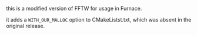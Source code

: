 this is a modified version of FFTW for usage in Furnace.

it adds a `WITH_OUR_MALLOC` option to CMakeListst.txt, which was absent in the original release.
